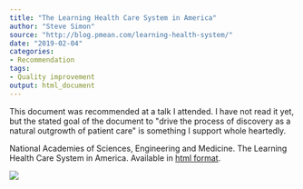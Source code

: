 ```yaml
---
title: "The Learning Health Care System in America"
author: "Steve Simon"
source: "http://blog.pmean.com/learning-health-system/"
date: "2019-02-04"
categories:
- Recommendation
tags:
- Quality improvement
output: html_document
---
```


This document was recommended at a talk I attended. I have not read it
yet, but the stated goal of the document to "drive the process of
discovery as a natural outgrowth of patient care" is something I support
whole heartedly.

<!---More--->

National Academies of Sciences, Engineering and Medicine. The Learning
Health Care System in America. Available in [html
format](http://www.nationalacademies.org/hmd/Activities/Quality/LearningHealthCare.aspx).

![](http://www.pmean.com/new-images/19/learning-health-system01.png)




